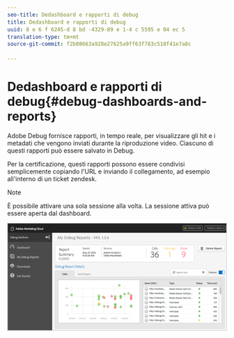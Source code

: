 ```yaml
---
seo-title: Dedashboard e rapporti di debug
title: Dedashboard e rapporti di debug
uuid: 8 e 6 f 6245-d 8 bd -4329-89 e 1-4 c 5595 e 04 ec 5
translation-type: tm+mt
source-git-commit: f2b08663a928e27625a9ff63f783c510f41e7a8c

---
```



# Dedashboard e rapporti di debug{#debug-dashboards-and-reports}

Adobe Debug fornisce rapporti, in tempo reale, per visualizzare gli hit e i metadati che vengono inviati durante la riproduzione video. Ciascuno di questi rapporti può essere salvato in Debug.

Per la certificazione, questi rapporti possono essere condivisi semplicemente copiando l'URL e inviando il collegamento, ad esempio all'interno di un ticket zendesk.

>[!NOTE]
>
>È possibile attivare una sola sessione alla volta. La sessione attiva può essere aperta dal dashboard.

![](assets/debug-dashboard.png)

